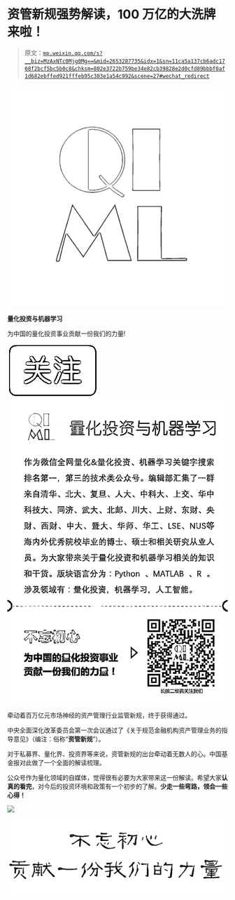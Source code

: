 # 资管新规强势解读，100 万亿的大洗牌来啦！

> 原文：[`mp.weixin.qq.com/s?__biz=MzAxNTc0Mjg0Mg==&mid=2653287735&idx=1&sn=11ca5a137cb6adc1768f2bcf5bc5b0c8&chksm=802e3722b759be34e82cb39828e2d0cfd89bbbf0af1d682ebffed921fffeb95c303e1a54c992&scene=27#wechat_redirect`](http://mp.weixin.qq.com/s?__biz=MzAxNTc0Mjg0Mg==&mid=2653287735&idx=1&sn=11ca5a137cb6adc1768f2bcf5bc5b0c8&chksm=802e3722b759be34e82cb39828e2d0cfd89bbbf0af1d682ebffed921fffeb95c303e1a54c992&scene=27#wechat_redirect)

![](img/0c3ddf05156b60d71602451bec763375.png)

**量化投资与机器学习**

为中国的量化投资事业贡献一份我们的力量!

![](img/a8465e65bf54c375c9f3fba202bb9d86.png) ![](img/70f852b412b4ec40489fcd4c5d400e14.png)

牵动着百万亿元市场神经的资产管理行业监管新规，终于获得通过。

中央全面深化改革委员会第一次会议通过了《关于规范金融机构资产管理业务的指导意见》（编注：俗称“**资管新规**”）。

对于私募界、量化界、投资界等来说，资管新规的出台牵动着无数人的心。中国基金报对此做了一个全面的解读梳理。

公众号作为量化领域的自媒体，觉得很有必要为大家带来这一份解读。希望大家**认真的看完**，对今后的投资环境和政策有一个初步的了解。**少走一些弯路，领会一些心得！**

![](https://mp.weixin.qq.com/s?__biz=MzA5MDEzNjQwMA==&mid=2655108105&idx=1&sn=428ce66cd878f4993531c30fecf22de2&scene=21#wechat_redirect)

**![](img/ab31c7f71559ea97726b91345e9ffb76.png)**